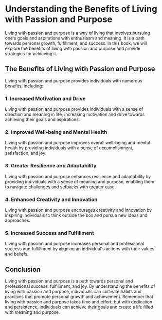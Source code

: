 Understanding the Benefits of Living with Passion and Purpose
===========================================================================

Living with passion and purpose is a way of living that involves pursuing one's goals and aspirations with enthusiasm and meaning. It is a path towards personal growth, fulfillment, and success. In this book, we will explore the benefits of living with passion and purpose and provide strategies for achieving it.

The Benefits of Living with Passion and Purpose
-----------------------------------------------

Living with passion and purpose provides individuals with numerous benefits, including:

### 1. Increased Motivation and Drive

Living with passion and purpose provides individuals with a sense of direction and meaning in life, increasing motivation and drive towards achieving their goals and aspirations.

### 2. Improved Well-being and Mental Health

Living with passion and purpose improves overall well-being and mental health by providing individuals with a sense of accomplishment, satisfaction, and joy.

### 3. Greater Resilience and Adaptability

Living with passion and purpose enhances resilience and adaptability by providing individuals with a sense of meaning and purpose, enabling them to navigate challenges and setbacks with greater ease.

### 4. Enhanced Creativity and Innovation

Living with passion and purpose encourages creativity and innovation by inspiring individuals to think outside the box and pursue new ideas and approaches.

### 5. Increased Success and Fulfillment

Living with passion and purpose increases personal and professional success and fulfillment by aligning an individual's actions with their values and beliefs.

Conclusion
----------

Living with passion and purpose is a path towards personal and professional success, fulfillment, and joy. By understanding the benefits of living with passion and purpose, individuals can cultivate habits and practices that promote personal growth and achievement. Remember that living with passion and purpose takes time and effort, but with dedication and persistence, individuals can achieve their goals and create a life filled with meaning and purpose.
